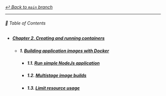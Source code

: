 [_↩ Back to `main` branch_](https://github.com/cuongpiger/cloud)

<hr>

###### 🌈 Table of Contents

- ##### [Chapter 2. Creating and running containers](./docs/chap02/README.md#chapter-2-creating-and-running-containers)
  - ##### 1. [Building application images with Docker](./docs/chap02/README.md#1-building-application-images-with-docker-1)
    - ##### 1.1. [Run simple NodeJs application](./docs/chap02/README.md#11-run-simple-nodejs-application-1)
    - ##### 1.2. [Multistage image builds](./docs/chap02/README.md#12-multistage-image-builds-1)
    - ##### 1.3. [Limit resource usage](./docs/chap02/README.md#13-limit-resource-usage-1)
